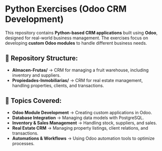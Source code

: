 # Python Exercises (Odoo CRM Development)  

This repository contains **Python-based CRM applications** built using **Odoo**, designed for real-world business management. The exercises focus on developing **custom Odoo modules** to handle different business needs.

## 📌 Repository Structure:
- **Almacen-Frutas/** → CRM for managing a fruit warehouse, including inventory and suppliers.
- **Propiedades-Inmobiliarias/** → CRM for real estate management, handling properties, clients, and transactions.

## 🚀 Topics Covered:
- **Odoo Module Development** → Creating custom applications in Odoo.
- **Database Integration** → Managing data models with PostgreSQL.
- **Inventory & Sales Management** → Handling stock, suppliers, and sales.
- **Real Estate CRM** → Managing property listings, client relations, and transactions.
- **Automations & Workflows** → Using Odoo automation tools to optimize processes.



